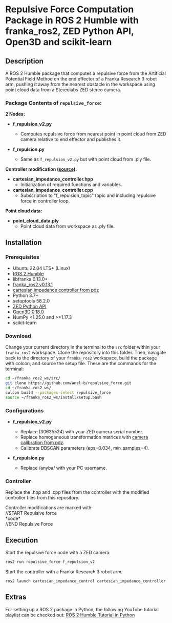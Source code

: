 # Repulsive Force Computation Package in ROS 2 Humble with franka_ros2, ZED Python API, Open3D and scikit-learn

## Description

A ROS 2 Humble package that computes a repulsive force from the Artificial Potential Field Method on the end effector of a Franka Research 3 robot arm, pushing it away from the nearest obstacle in the workspace using point cloud data from a Stereolabs ZED stereo camera.

### Package Contents of `repulsive_force`:

**2 Nodes:**
* **f_repulsion_v2.py**
   * Computes repulsive force from nearest point in point cloud from ZED camera relative to end effector and publishes it.

* **f_repulsion.py**
   * Same as `f_repulsion_v2.py` but with point cloud from .ply file.

**Controller modification ([source](https://github.com/CurdinDeplazes/cartesian_impedance_control)):**
* **cartesian_impedance_controller.hpp**
   * Initialization of required functions and variables.
* **cartesian_impedance_controller.cpp**
   * Subscription to "f_repulsion_topic" topic and including repulsive force in controller loop.

**Point cloud data:**
* **point_cloud_data.ply**
   * Point cloud data from workspace as .ply file.

## Installation

### Prerequisites

* Ubuntu 22.04 LTS+ (Linux)
* [ROS 2 Humble](https://docs.ros.org/en/humble/Installation/Ubuntu-Install-Debians.html)
* libfranka 0.13.0+
* [franka_ros2 v0.13.1](https://support.franka.de/docs/franka_ros2.html)
* [cartesian impedance controller from pdz](https://github.com/CurdinDeplazes/cartesian_impedance_control)
* Python 3.7+
* setuptools 58.2.0
* [ZED Python API](https://www.stereolabs.com/docs/app-development/python/install)
* [Open3D 0.18.0](https://www.open3d.org/)
* NumPy <1.25.0 and >=1.17.3
* scikit-learn

### Download

Change your current directory in the terminal to the `src` folder within your `franka_ros2` workspace. Clone the repository into this folder. Then, navigate back to the directory of your `franka_ros2` workspace, build the package with colcon, and source the setup file. These are the commands for the terminal:

```bash
cd ~/franka_ros2_ws/src/
git clone https://github.com/anel-b/repulsive_force.git
cd ~/franka_ros2_ws/
colcon build --packages-select repulsive_force
source ~/franka_ros2_ws/install/setup.bash
```

### Configurations

* **f_repulsion_v2.py**
   * Replace (30635524) with your ZED camera serial number.
   * Replace homogeneous transformation matrices with [camera calibration from pdz](https://github.com/LucasG2001/camera_calibration).
   * Calibrate DBSCAN parameters (eps=0.034, min_samples=4).

* **f_repulsion.py**
   * Replace /anyba/ with your PC username.

### Controller

Replace the .hpp and .cpp files from the controller with the modified controller files from this repository.

Controller modifications are marked with:<br>
//START Repulsive force<br>
\*code\*<br>
//END Repulsive Force<br>

## Execution

Start the repulsive force node with a ZED camera:

```bash
ros2 run repulsive_force f_repulsion_v2
```

Start the controller with a Franka Research 3 robot arm:

```bash
ros2 launch cartesian_impedance_control cartesian_impedance_controller.launch.py
```

## Extras

For setting up a ROS 2 package in Python, the following YouTube tutorial playlist can be checked out: [ROS 2 Humble Tutorial in Python](https://www.youtube.com/watch?v=0aPbWsyENA8&list=PLLSegLrePWgJudpPUof4-nVFHGkB62Izy)